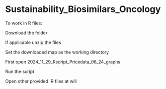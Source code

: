 # Sustainability_Biosimilars_Oncology
To work in R files:

Download the folder

If applicable unzip the files

Set the downloaded map as the working directory

First open 2024_11_29_Rscript_Pricedata_06_24_graphs

Run the script

Open other provided .R files at will
